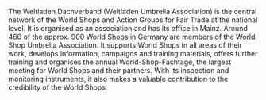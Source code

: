 The Weltladen Dachverband (Weltladen Umbrella Association) is the central network of the World Shops and Action Groups for Fair Trade at the national level. It is organised as an association and has its office in Mainz. Around 460 of the approx. 900 World Shops in Germany are members of the World Shop Umbrella Association. It supports World Shops in all areas of their work, develops information, campaigns and training materials, offers further training and organises the annual World-Shop-Fachtage, the largest meeting for World Shops and their partners.  With its inspection and monitoring instruments, it also makes a valuable contribution to the credibility of the World Shops.